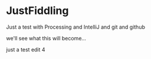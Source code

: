 # JustFiddling
Just a test with Processing and IntelliJ and git and github

we'll see what this will become...

just a test edit 4
